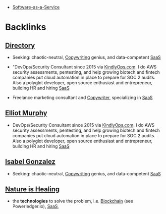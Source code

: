 - [Software-as-a-Service](<Software-as-a-Service.md>)

# Backlinks
## [Directory](<Directory.md>)
- Seeking: chaotic-neutral, [Copywriting](<Copywriting.md>) genius, and data-competent [SaaS](<SaaS.md>)

- "DevOps/Security Consultant since 2015 via [KindlyOps.com](https://kindlyops.com). I do AWS security assessments, pentesting, and help growing biotech and fintech companies put cloud automation in place to prepare for SOC 2 audits. Also a polyglot developer, open source enthusiast and entrepreneur, building HR and hiring [SaaS](<SaaS.md>)

- Freelance marketing consultant and [Copywriter](<Copywriter.md>), specializing in [SaaS](<SaaS.md>)

## [Elliot Murphy](<Elliot Murphy.md>)
- DevOps/Security Consultant since 2015 via [KindlyOps.com](https://kindlyops.com). I do AWS security assessments, pentesting, and help growing biotech and fintech companies put cloud automation in place to prepare for SOC 2 audits. Also a polyglot developer, open source enthusiast and entrepreneur, building HR and hiring [SaaS](<SaaS.md>)

## [Isabel Gonzalez](<Isabel Gonzalez.md>)
- Seeking: chaotic-neutral, [Copywriting](<Copywriting.md>) genius, and data-competent [SaaS](<SaaS.md>)

## [Nature is Healing](<Nature is Healing.md>)
- the __technologies__ to solve the problem, i.e. [Blockchain](<Blockchain.md>) (see Powerledger.io), [SaaS](<SaaS.md>),

